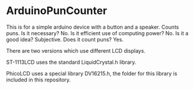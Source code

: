 # ArduinoPunCounter

This is for a simple arduino device with a button and a speaker. Counts puns.
Is it necessary? No.
Is it efficient use of computing power? No.
Is it a good idea? Subjective.
Does it count puns? Yes.

There are two versions which use different LCD displays.

ST-1113LCD uses the standard LiquidCrystal.h library.

PhicoLCD uses a special library DV16215.h, the folder for this library is included in this repository.
